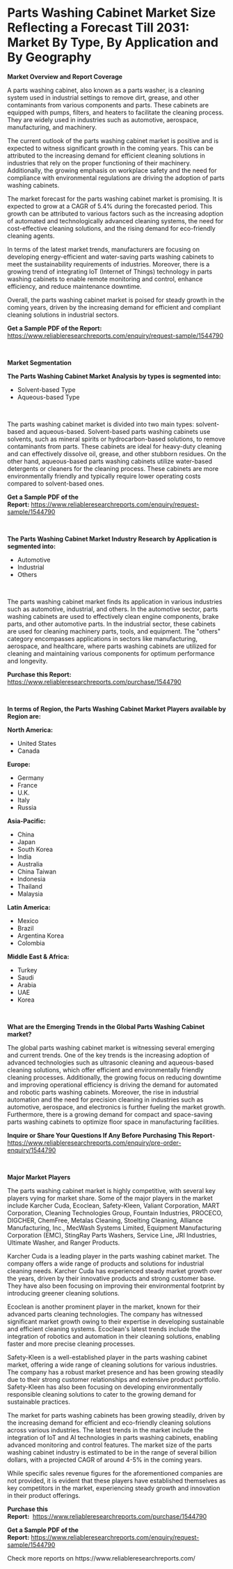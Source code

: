 <p><h1>Parts Washing Cabinet Market Size Reflecting a Forecast Till 2031: Market By Type, By Application and By Geography</h1></p><p><strong>Market Overview and Report Coverage</strong></p>
<p><p>A parts washing cabinet, also known as a parts washer, is a cleaning system used in industrial settings to remove dirt, grease, and other contaminants from various components and parts. These cabinets are equipped with pumps, filters, and heaters to facilitate the cleaning process. They are widely used in industries such as automotive, aerospace, manufacturing, and machinery.</p><p>The current outlook of the parts washing cabinet market is positive and is expected to witness significant growth in the coming years. This can be attributed to the increasing demand for efficient cleaning solutions in industries that rely on the proper functioning of their machinery. Additionally, the growing emphasis on workplace safety and the need for compliance with environmental regulations are driving the adoption of parts washing cabinets.</p><p>The market forecast for the parts washing cabinet market is promising. It is expected to grow at a CAGR of 5.4% during the forecasted period. This growth can be attributed to various factors such as the increasing adoption of automated and technologically advanced cleaning systems, the need for cost-effective cleaning solutions, and the rising demand for eco-friendly cleaning agents.</p><p>In terms of the latest market trends, manufacturers are focusing on developing energy-efficient and water-saving parts washing cabinets to meet the sustainability requirements of industries. Moreover, there is a growing trend of integrating IoT (Internet of Things) technology in parts washing cabinets to enable remote monitoring and control, enhance efficiency, and reduce maintenance downtime.</p><p>Overall, the parts washing cabinet market is poised for steady growth in the coming years, driven by the increasing demand for efficient and compliant cleaning solutions in industrial sectors.</p></p>
<p><strong>Get a Sample PDF of the Report:</strong> <a href="https://www.reliableresearchreports.com/enquiry/request-sample/1544790">https://www.reliableresearchreports.com/enquiry/request-sample/1544790</a></p>
<p>&nbsp;</p>
<p><strong>Market Segmentation</strong></p>
<p><strong>The Parts Washing Cabinet Market Analysis by types is segmented into:</strong></p>
<p><ul><li>Solvent-based Type</li><li>Aqueous-based Type</li></ul></p>
<p>&nbsp;</p>
<p><p>The parts washing cabinet market is divided into two main types: solvent-based and aqueous-based. Solvent-based parts washing cabinets use solvents, such as mineral spirits or hydrocarbon-based solutions, to remove contaminants from parts. These cabinets are ideal for heavy-duty cleaning and can effectively dissolve oil, grease, and other stubborn residues. On the other hand, aqueous-based parts washing cabinets utilize water-based detergents or cleaners for the cleaning process. These cabinets are more environmentally friendly and typically require lower operating costs compared to solvent-based ones.</p></p>
<p><strong>Get a Sample PDF of the Report:</strong>&nbsp;<a href="https://www.reliableresearchreports.com/enquiry/request-sample/1544790">https://www.reliableresearchreports.com/enquiry/request-sample/1544790</a></p>
<p>&nbsp;</p>
<p><strong>The Parts Washing Cabinet Market Industry Research by Application is segmented into:</strong></p>
<p><ul><li>Automotive</li><li>Industrial</li><li>Others</li></ul></p>
<p>&nbsp;</p>
<p><p>The parts washing cabinet market finds its application in various industries such as automotive, industrial, and others. In the automotive sector, parts washing cabinets are used to effectively clean engine components, brake parts, and other automotive parts. In the industrial sector, these cabinets are used for cleaning machinery parts, tools, and equipment. The "others" category encompasses applications in sectors like manufacturing, aerospace, and healthcare, where parts washing cabinets are utilized for cleaning and maintaining various components for optimum performance and longevity.</p></p>
<p><strong>Purchase this Report:</strong>&nbsp; <a href="https://www.reliableresearchreports.com/purchase/1544790">https://www.reliableresearchreports.com/purchase/1544790</a></p>
<p>&nbsp;</p>
<p><strong>In terms of Region, the Parts Washing Cabinet Market Players available by Region are:</strong></p>
<p>
    <p> <strong> North America: </strong>
        <ul>
            <li>United States</li>
            <li>Canada</li>
        </ul>
        </p> 
    <p> <strong> Europe: </strong>
        <ul>
            <li>Germany</li>
            <li>France</li>
            <li>U.K.</li>
            <li>Italy</li>
            <li>Russia</li>
        </ul>
        </p> 
    <p> <strong> Asia-Pacific: </strong>
        <ul>
            <li>China</li>
            <li>Japan</li>
            <li>South Korea</li>
            <li>India</li>
            <li>Australia</li>
            <li>China Taiwan</li>
            <li>Indonesia</li>
            <li>Thailand</li>
            <li>Malaysia</li>
        </ul>
        </p> 
    <p> <strong> Latin America: </strong>
        <ul>
            <li>Mexico</li>
            <li>Brazil</li>
            <li>Argentina Korea</li>
            <li>Colombia</li>
        </ul>
        </p> 
    <p> <strong> Middle East & Africa: </strong>
        <ul>
            <li>Turkey</li>
            <li>Saudi</li>
            <li>Arabia</li>
            <li>UAE</li>
            <li>Korea</li>
        </ul>
    </p>
    </p>
<p>&nbsp;</p>
<p><strong>What are the Emerging Trends in the Global Parts Washing Cabinet market?</strong></p>
<p><p>The global parts washing cabinet market is witnessing several emerging and current trends. One of the key trends is the increasing adoption of advanced technologies such as ultrasonic cleaning and aqueous-based cleaning solutions, which offer efficient and environmentally friendly cleaning processes. Additionally, the growing focus on reducing downtime and improving operational efficiency is driving the demand for automated and robotic parts washing cabinets. Moreover, the rise in industrial automation and the need for precision cleaning in industries such as automotive, aerospace, and electronics is further fueling the market growth. Furthermore, there is a growing demand for compact and space-saving parts washing cabinets to optimize floor space in manufacturing facilities.</p></p>
<p><strong>Inquire or Share Your Questions If Any Before Purchasing This Report</strong>- <a href="https://www.reliableresearchreports.com/enquiry/pre-order-enquiry/1544790">https://www.reliableresearchreports.com/enquiry/pre-order-enquiry/1544790</a></p>
<p>&nbsp;</p>
<p><strong>Major Market Players</strong></p>
<p><p>The parts washing cabinet market is highly competitive, with several key players vying for market share. Some of the major players in the market include Karcher Cuda, Ecoclean, Safety-Kleen, Valiant Corporation, MART Corporation, Cleaning Technologies Group, Fountain Industries, PROCECO, DIGCHER, ChemFree, Metalas Cleaning, Stoelting Cleaning, Alliance Manufacturing, Inc., MecWash Systems Limited, Equipment Manufacturing Corporation (EMC), StingRay Parts Washers, Service Line, JRI Industries, Ultimate Washer, and Ranger Products.</p><p>Karcher Cuda is a leading player in the parts washing cabinet market. The company offers a wide range of products and solutions for industrial cleaning needs. Karcher Cuda has experienced steady market growth over the years, driven by their innovative products and strong customer base. They have also been focusing on improving their environmental footprint by introducing greener cleaning solutions.</p><p>Ecoclean is another prominent player in the market, known for their advanced parts cleaning technologies. The company has witnessed significant market growth owing to their expertise in developing sustainable and efficient cleaning systems. Ecoclean's latest trends include the integration of robotics and automation in their cleaning solutions, enabling faster and more precise cleaning processes.</p><p>Safety-Kleen is a well-established player in the parts washing cabinet market, offering a wide range of cleaning solutions for various industries. The company has a robust market presence and has been growing steadily due to their strong customer relationships and extensive product portfolio. Safety-Kleen has also been focusing on developing environmentally responsible cleaning solutions to cater to the growing demand for sustainable practices.</p><p>The market for parts washing cabinets has been growing steadily, driven by the increasing demand for efficient and eco-friendly cleaning solutions across various industries. The latest trends in the market include the integration of IoT and AI technologies in parts washing cabinets, enabling advanced monitoring and control features. The market size of the parts washing cabinet industry is estimated to be in the range of several billion dollars, with a projected CAGR of around 4-5% in the coming years.</p><p>While specific sales revenue figures for the aforementioned companies are not provided, it is evident that these players have established themselves as key competitors in the market, experiencing steady growth and innovation in their product offerings.</p></p>
<p><strong>Purchase this Report:</strong>&nbsp;&nbsp;<a href="https://www.reliableresearchreports.com/purchase/1544790">https://www.reliableresearchreports.com/purchase/1544790</a></p>
<p></p>
<p><strong>Get a Sample PDF of the Report:</strong>&nbsp;<a href="https://www.reliableresearchreports.com/enquiry/request-sample/1544790">https://www.reliableresearchreports.com/enquiry/request-sample/1544790</a></p>
<p>Check more reports on https://www.reliableresearchreports.com/</p>